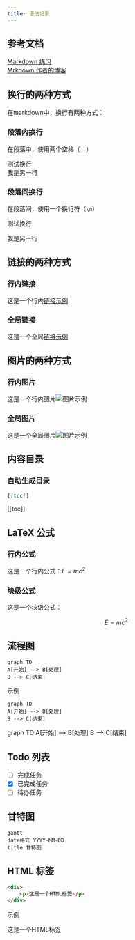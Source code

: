 ```yaml
--- 
title: 语法记录
---
```


## 参考文档

[Markdown 练习](https://www.markdowntutorial.com/zh-cn/)  
[Mrkdown 作者的博客](https://daringfireball.net/projects/markdown/)

## 换行的两种方式

在markdown中，换行有两种方式：

### 段落内换行

在段落中，使用两个空格（`  `）

测试换行  
我是另一行

### 段落间换行

在段落间，使用一个换行符（`\n`）

测试换行  

我是另一行

## 链接的两种方式

### 行内链接

这是一个行内[链接示例](https://www.markdown.xyz/basic-syntax/#links)

### 全局链接

这是一个全局[链接示例][链接示例]

[链接示例]: https://www.markdown.xyz/basic-syntax/#links

## 图片的两种方式

### 行内图片

这是一个行内图片![图片示例](./image.avif)

### 全局图片

这是一个全局图片![图片示例][图片示例]

[图片示例]: ./image.avif

## 内容目录

### 自动生成目录

```markdown
[[toc]]
```

[[toc]]

## LaTeX 公式

### 行内公式

这是一个行内公式：$E=mc^2$

### 块级公式

这是一个块级公式：

$$
E=mc^2
$$

## 流程图

```mermaid
graph TD
A[开始] --> B[处理]
B --> C[结束]
```

示例

```mermaid
graph TD
A[开始] --> B[处理]
B --> C[结束]
```


graph TD
A[开始] --> B[处理]
B --> C[结束]

## Todo 列表

- [ ] 完成任务
- [x] 已完成任务
- [ ] 待办任务

## 甘特图

```mermaid
gantt
date格式 YYYY-MM-DD
title 甘特图

```

## HTML 标签

```html
<div>
    <p>这是一个HTML标签</p>
</div>
```

示例

<div>
    <p>这是一个HTML标签</p>
</div>
